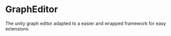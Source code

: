 # GraphEditor
The unity graph editor adapted to a easier and wrapped framework for easy extensions.
